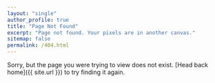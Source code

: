 ```yaml
---
layout: "single"
author_profile: true
title: "Page Not Found"
excerpt: "Page not found. Your pixels are in another canvas."
sitemap: false
permalink: /404.html
---
```


Sorry, but the page you were trying to view does not exist. [Head back home]({{ site.url }}) to try finding it again.
